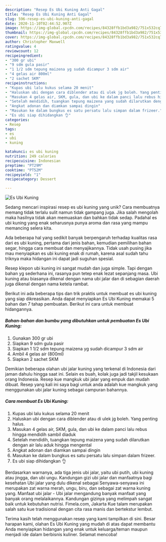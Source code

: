 ```yaml
---
description: "Resep Es Ubi Kuning Anti Gagal"
title: "Resep Es Ubi Kuning Anti Gagal"
slug: 596-resep-es-ubi-kuning-anti-gagal
date: 2020-11-10T02:44:52.907Z
image: https://img-global.cpcdn.com/recipes/84328ffb1bd3a982/751x532cq70/es-ubi-kuning-foto-resep-utama.jpg
thumbnail: https://img-global.cpcdn.com/recipes/84328ffb1bd3a982/751x532cq70/es-ubi-kuning-foto-resep-utama.jpg
cover: https://img-global.cpcdn.com/recipes/84328ffb1bd3a982/751x532cq70/es-ubi-kuning-foto-resep-utama.jpg
author: Christopher Maxwell
ratingvalue: 4
reviewcount: 12
recipeingredient:
- "300 gr ubi"
- "9 sdm gula pasir"
- "1 1/2 sdm tepung maizena yg sudah dicampur 3 sdm air"
- "4 gelas air 800ml"
- "2 sachet SKM"
recipeinstructions:
- "Kupas ubi lalu kukus selama 20 menit"
- "Haluskan ubi dengan cara diblender atau di ulek jg boleh. Yang penting halus."
- "Masukan 4 gelas air, SKM, gula, dan ubi ke dalam panci lalu rebus hingga mendidih sambil diaduk"
- "Setelah mendidih, tuangkan tepung maizena yang sudah dilarutkan dengan air lalu aduk hingga mengental"
- "Angkat adonan dan diamkan sampai dingin"
- "Masukan ke dalam bungkus es satu persatu lalu simpan dalam frizeer."
- "Es ubi siap dihidangkan 👌"
categories:
- Resep
tags:
- es
- ubi
- kuning

katakunci: es ubi kuning 
nutrition: 249 calories
recipecuisine: Indonesian
preptime: "PT29M"
cooktime: "PT52M"
recipeyield: "1"
recipecategory: Dessert

---
```



![Es Ubi Kuning](https://img-global.cpcdn.com/recipes/84328ffb1bd3a982/751x532cq70/es-ubi-kuning-foto-resep-utama.jpg)

Sedang mencari inspirasi resep es ubi kuning yang unik? Cara membuatnya memang tidak terlalu sulit namun tidak gampang juga. Jika salah mengolah maka hasilnya tidak akan memuaskan dan bahkan tidak sedap. Padahal es ubi kuning yang enak seharusnya punya aroma dan rasa yang mampu memancing selera kita.

Ada beberapa hal yang sedikit banyak berpengaruh terhadap kualitas rasa dari es ubi kuning, pertama dari jenis bahan, kemudian pemilihan bahan segar, hingga cara membuat dan menyajikannya. Tidak usah pusing jika mau menyiapkan es ubi kuning enak di rumah, karena asal sudah tahu triknya maka hidangan ini dapat jadi suguhan spesial.

Resep klepon ubi kuning ini sangat mudah dan juga simple. Tapi dengan bahan yg sederhana ini, rasanya pun tetep enak lezat sepanjang masa. Ubi kuning atau biasanya dikenal dengan nama ubi jalar dan di sebagian daerah juga dikenal dengan nama ketela rambat.


Berikut ini ada beberapa tips dan trik praktis untuk membuat es ubi kuning yang siap dikreasikan. Anda dapat menyiapkan Es Ubi Kuning memakai 5 bahan dan 7 tahap pembuatan. Berikut ini cara untuk membuat hidangannya.

<!--inarticleads1-->

##### Bahan-bahan dan bumbu yang dibutuhkan untuk pembuatan Es Ubi Kuning:

1. Gunakan 300 gr ubi
1. Siapkan 9 sdm gula pasir
1. Siapkan 1 1/2 sdm tepung maizena yg sudah dicampur 3 sdm air
1. Ambil 4 gelas air (800ml)
1. Siapkan 2 sachet SKM


Demikian beberapa olahan ubi jalar kuning yang terkenal di Indonesia dari jaman dahulu hingga saat ini. Selain es buah, kolak juga jadi takjil kesukaan orang Indonesia. Resep kue mangkuk ubi jalar yang empuk dan mudah dibuat. Resep yang kali ini saya bagi untuk anda adalah kue mangkuk yang menggunakan ubi jalar kuning sebagai campuran bahannya. 

<!--inarticleads2-->

##### Cara membuat Es Ubi Kuning:

1. Kupas ubi lalu kukus selama 20 menit
1. Haluskan ubi dengan cara diblender atau di ulek jg boleh. Yang penting halus.
1. Masukan 4 gelas air, SKM, gula, dan ubi ke dalam panci lalu rebus hingga mendidih sambil diaduk
1. Setelah mendidih, tuangkan tepung maizena yang sudah dilarutkan dengan air lalu aduk hingga mengental
1. Angkat adonan dan diamkan sampai dingin
1. Masukan ke dalam bungkus es satu persatu lalu simpan dalam frizeer.
1. Es ubi siap dihidangkan 👌


Berdasarkan warnanya, ada tiga jenis ubi jalar, yaitu ubi putih, ubi kuning atau jingga, dan ubi ungu. Kandungan gizi ubi jalar dan manfaatnya bagi kesehatan Ubi jalar yang dulu dikenal sebagai Senyawa-senyawa ini merupakan zat warna merah, ungu, biru, dan sebagai zat warna kuning yang. Manfaat ubi jalar - Ubi jalar mengandung banyak manfaat yang banyak orang melalaikannya. Kandungan gizinya yang melimpah sangat baik untuk kebutuhan nutrisi. Fimela.com, Jakarta Kue talam merupakan salah satu kue tradisional dengan cita rasa manis dan bertekstur lembut. 

Terima kasih telah menggunakan resep yang kami tampilkan di sini. Besar harapan kami, olahan Es Ubi Kuning yang mudah di atas dapat membantu Anda menyiapkan hidangan yang enak untuk keluarga/teman maupun menjadi ide dalam berbisnis kuliner. Selamat mencoba!
